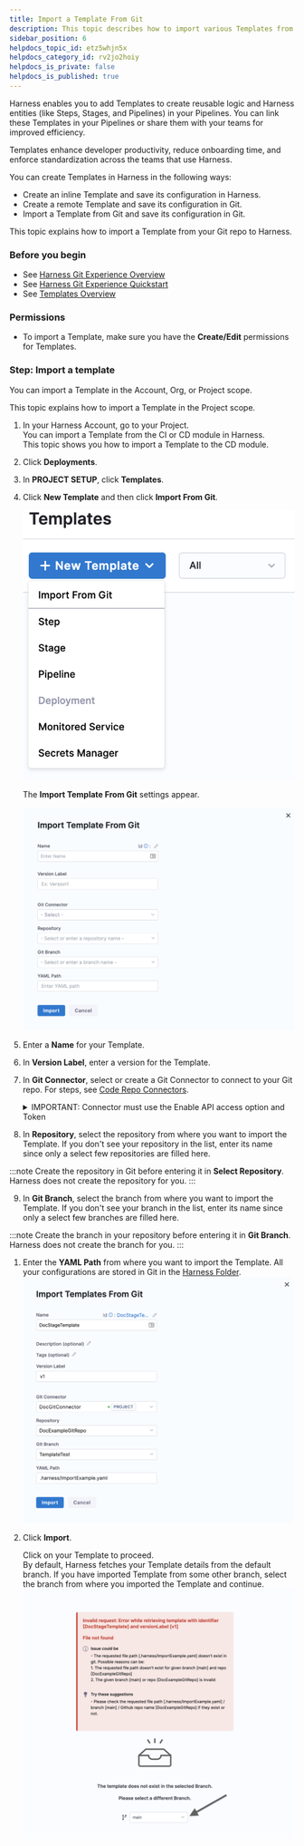 ```yaml
---
title: Import a Template From Git
description: This topic describes how to import various Templates from Git.
sidebar_position: 6
helpdocs_topic_id: etz5whjn5x
helpdocs_category_id: rv2jo2hoiy
helpdocs_is_private: false
helpdocs_is_published: true
---
```


Harness enables you to add Templates to create reusable logic and Harness entities (like Steps, Stages, and Pipelines) in your Pipelines. You can link these Templates in your Pipelines or share them with your teams for improved efficiency.

Templates enhance developer productivity, reduce onboarding time, and enforce standardization across the teams that use Harness.

You can create Templates in Harness in the following ways:

* Create an inline Template and save its configuration in Harness.
* Create a remote Template and save its configuration in Git.
* Import a Template from Git and save its configuration in Git.

This topic explains how to import a Template from your Git repo to Harness.

### Before you begin

* See [Harness Git Experience Overview](git-experience-overview.md)
* See [Harness Git Experience Quickstart​](configure-git-experience-for-harness-entities.md)
* See [Templates Overview](../13_Templates/template.md)

### Permissions

* To import a Template, make sure you have the **Create/Edit** permissions for Templates.

### Step: Import a template

You can import a Template in the Account, Org, or Project scope.

This topic explains how to import a Template in the Project scope.

1. In your Harness Account, go to your Project.  
You can import a Template from the CI or CD module in Harness.  
This topic shows you how to import a Template to the CD module.
2. Click **Deployments**.
3. In **PROJECT SETUP**, click **Templates**.
4. Click **New Template** and then click **Import From Git**.
   
   ![](./static/import-a-template-from-git-23.png)
   
   The **Import Template From Git** settings appear.
   
   ![](./static/importtemplatefromgit.png)

5. Enter a **Name** for your Template.
6. In **Version Label**, enter a version for the Template.
7. In **Git Connector**, select or create a Git Connector to connect to your Git repo. For steps, see [Code Repo Connectors](https://harness.helpdocs.io/category/xyexvcc206-ref-source-repo-provider).
   
   <details>
   <summary>
   IMPORTANT: Connector must use the Enable API access option and Token

   </summary>
   Connector must use the Enable API access option and Token
   The Connector must use the Enable API access option and Username and Token authentication. Harness requires a token for API access. Generate the token in your account on the Git provider and add it to Harness as a Secret. Next, use the token in the credentials for the Git Connector.​

   ![](./static/import-a-template-from-git-25.png)

   For GitHub, the token must have the following scopes:

   ![](./static/import-a-template-from-git-26.png)

   </details>



8. In **Repository**, select the repository from where you want to import the Template. If you don't see your repository in the list, enter its name since only a select few repositories are filled here.
   

:::note
   Create the repository in Git before entering it in **Select Repository**. Harness does not create the repository for you.
:::

9.  In **Git Branch**, select the branch from where you want to import the Template. If you don't see your branch in the list, enter its name since only a select few branches are filled here.

:::note
Create the branch in your repository before entering it in **Git Branch**. Harness does not create the branch for you.
:::


1.  Enter the **YAML Path** from where you want to import the Template. All your configurations are stored in Git in the [Harness Folder](harness-git-experience-overview.md#harness-folder).![](./static/import-a-template-from-git-27.png)
2.  Click **Import**.  

    Click on your Template to proceed.  
    By default, Harness fetches your Template details from the default branch. If you have imported Template from some other branch, select the branch from where you imported the Template and continue.![](./static/import-a-template-from-git-28.png)

